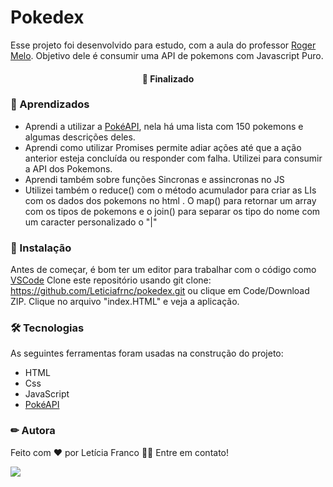 # Pokedex
 Esse projeto foi desenvolvido para estudo, com a aula do professor [Roger Melo](https://github.com/Roger-Melo). Objetivo dele é consumir uma API de pokemons com 
 Javascript Puro.
 
<h4 align="center"> 
🚀 Finalizado
</h4>

### 📕 Aprendizados
- Aprendi a utilizar a [PokéAPI](https://pokeapi.co/), nela há uma lista com 150 pokemons e algumas descrições deles.
- Aprendi como utilizar Promises permite adiar ações até que a ação anterior esteja concluída ou responder com falha. Utilizei para consumir a API dos Pokemons.
- Aprendi também sobre funções Sincronas e assincronas no JS
- Utilizei também o reduce() com o método acumulador para criar as LIs com os dados dos pokemons no html . O map() para retornar um array com os tipos 
de pokemons e o join() para separar os tipo 
do nome com um caracter personalizado o "|"





### 🏁 Instalação

Antes de começar, é bom ter um editor para trabalhar com o código como [VSCode](https://code.visualstudio.com/)
Clone este repositório usando git clone: https://github.com/Leticiafrnc/pokedex.git ou clique em Code/Download ZIP. Clique no arquivo "index.HTML" e veja a aplicação.

### 🛠 Tecnologias

As seguintes ferramentas foram usadas na construção do projeto:
- HTML
- Css
- JavaScript
- [PokéAPI](https://pokeapi.co/)


### ✏ Autora

Feito com ❤️ por Letícia Franco 👋🏽 Entre em contato!

 [<img src="https://img.shields.io/badge/linkedin-%230077B5.svg?&style=for-the-badge&logo=linkedin&logoColor=white" />](https://www.linkedin.com/in/leticiafrnc//) 

